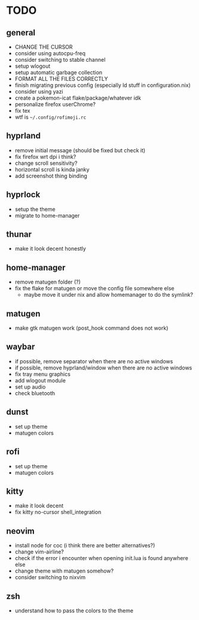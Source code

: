 # TODO

## general

- CHANGE THE CURSOR
- consider using autocpu-freq
- consider switching to stable channel
- setup wlogout
- setup automatic garbage collection
- FORMAT ALL THE FILES CORRECTLY
- finish migrating previous config (especially ld stuff in configuration.nix)
- consider using yazi
- create a pokemon-icat flake/package/whatever idk
- personalize firefox userChrome?
- fix tex
- wtf is `~/.config/rofimoji.rc`

## hyprland

- remove initial message (should be fixed but check it)
- fix firefox wrt dpi i think?
- change scroll sensitivity?
- horizontal scroll is kinda janky
- add screenshot thing binding

## hyprlock

- setup the theme
- migrate to home-manager

## thunar

- make it look decent honestly

## home-manager

- remove matugen folder (?)
- fix the flake for matugen or move the config file somewhere else
    - maybe move it under nix and allow homemanager to do the symlink?

## matugen

- make gtk matugen work (post_hook command does not work)

## waybar

- if possible, remove separator when there are no active windows
- if possible, remove hyprland/window when there are no active windows
- fix tray menu graphics
- add wlogout module
- set up audio
- check bluetooth

## dunst

- set up theme
- matugen colors

## rofi

- set up theme
- matugen colors

## kitty

- make it look decent
- fix kitty no-cursor shell_integration

## neovim

- install node for coc (i think there are better alternatives?)
- change vim-airline?
- check if the error i encounter when opening init.lua is found anywhere else
- change theme with matugen somehow?
- consider switching to nixvim

## zsh

- understand how to pass the colors to the theme

